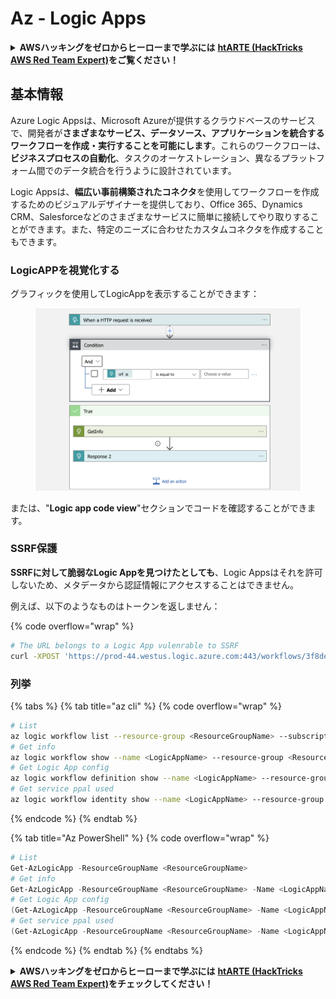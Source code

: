 # Az - Logic Apps

<details>

<summary><strong>AWSハッキングをゼロからヒーローまで学ぶには</strong> <a href="https://training.hacktricks.xyz/courses/arte"><strong>htARTE (HackTricks AWS Red Team Expert)</strong></a><strong>をご覧ください！</strong></summary>

HackTricksをサポートする他の方法:

* **HackTricksにあなたの会社を広告掲載したい場合**や**HackTricksをPDFでダウンロードしたい場合**は、[**サブスクリプションプラン**](https://github.com/sponsors/carlospolop)をチェックしてください。
* [**公式PEASS & HackTricksグッズ**](https://peass.creator-spring.com)を入手する
* [**The PEASS Family**](https://opensea.io/collection/the-peass-family)を発見し、独占的な[**NFTs**](https://opensea.io/collection/the-peass-family)のコレクションをご覧ください。
* 💬 [**Discordグループ**](https://discord.gg/hRep4RUj7f)や[**テレグラムグループ**](https://t.me/peass)に**参加する**か、**Twitter** 🐦 [**@carlospolopm**](https://twitter.com/carlospolopm)を**フォローしてください。**
* [**HackTricks**](https://github.com/carlospolop/hacktricks)と[**HackTricks Cloud**](https://github.com/carlospolop/hacktricks-cloud)のgithubリポジトリにPRを提出して、あなたのハッキングテクニックを共有してください。

</details>

## 基本情報

Azure Logic Appsは、Microsoft Azureが提供するクラウドベースのサービスで、開発者が**さまざまなサービス、データソース、アプリケーションを統合するワークフローを作成・実行することを可能にします**。これらのワークフローは、**ビジネスプロセスの自動化**、タスクのオーケストレーション、異なるプラットフォーム間でのデータ統合を行うように設計されています。

Logic Appsは、**幅広い事前構築されたコネクタ**を使用してワークフローを作成するためのビジュアルデザイナーを提供しており、Office 365、Dynamics CRM、Salesforceなどのさまざまなサービスに簡単に接続してやり取りすることができます。また、特定のニーズに合わせたカスタムコネクタを作成することもできます。

### LogicAPPを視覚化する

グラフィックを使用してLogicAppを表示することができます：

<figure><img src="../../../.gitbook/assets/image (93).png" alt=""><figcaption></figcaption></figure>

または、"**Logic app code view**"セクションでコードを確認することができます。

### SSRF保護

**SSRFに対して脆弱なLogic Appを見つけたとしても**、Logic Appsはそれを許可しないため、メタデータから認証情報にアクセスすることはできません。

例えば、以下のようなものはトークンを返しません：

{% code overflow="wrap" %}
```bash
# The URL belongs to a Logic App vulenrable to SSRF
curl -XPOST 'https://prod-44.westus.logic.azure.com:443/workflows/3f8de4be6e974abfadf0b42159966644/triggers/manual/paths/invoke?api-version=2016-10-01&sp=%2Ftriggers%2Fmanual%2Frun&sv=1.0&sig=_8_oqqsCXc0u2c7hNjtSZmT0uM4Xi3hktw6Uze0O34s' -d '{"url": "http://169.254.169.254/metadata/identity/oauth2/token?api-version=2018-02-01&resource=https://management.azure.com/"}' -H "Content-type: application/json" -v
```
### 列挙

{% tabs %}
{% tab title="az cli" %}
{% code overflow="wrap" %}
```bash
# List
az logic workflow list --resource-group <ResourceGroupName> --subscription <SubscriptionID> --output table
# Get info
az logic workflow show --name <LogicAppName> --resource-group <ResourceGroupName> --subscription <SubscriptionID>
# Get Logic App config
az logic workflow definition show --name <LogicAppName> --resource-group <ResourceGroupName> --subscription <SubscriptionID>
# Get service ppal used
az logic workflow identity show --name <LogicAppName> --resource-group <ResourceGroupName> --subscription <SubscriptionID>
```
{% endcode %}
{% endtab %}

{% tab title="Az PowerShell" %}
{% code overflow="wrap" %}
```powershell
# List
Get-AzLogicApp -ResourceGroupName <ResourceGroupName>
# Get info
Get-AzLogicApp -ResourceGroupName <ResourceGroupName> -Name <LogicAppName>
# Get Logic App config
(Get-AzLogicApp -ResourceGroupName <ResourceGroupName> -Name <LogicAppName>).Definition | ConvertTo-Json
# Get service ppal used
(Get-AzLogicApp -ResourceGroupName <ResourceGroupName> -Name <LogicAppName>).Identity
```
{% endcode %}
{% endtab %}
{% endtabs %}

<details>

<summary><strong>AWSハッキングをゼロからヒーローまで学ぶには</strong> <a href="https://training.hacktricks.xyz/courses/arte"><strong>htARTE (HackTricks AWS Red Team Expert)</strong></a><strong>をチェックしてください！</strong></summary>

HackTricksをサポートする他の方法:

* **HackTricksにあなたの会社を広告したい**、または**HackTricksをPDFでダウンロードしたい**場合は、[**サブスクリプションプラン**](https://github.com/sponsors/carlospolop)をチェックしてください！
* [**公式PEASS & HackTricksグッズ**](https://peass.creator-spring.com)を入手する
* [**The PEASS Family**](https://opensea.io/collection/the-peass-family)を発見する、私たちの独占的な[**NFTs**](https://opensea.io/collection/the-peass-family)のコレクション
* 💬 [**Discordグループ**](https://discord.gg/hRep4RUj7f)や[**telegramグループ**](https://t.me/peass)に**参加する**か、**Twitter** 🐦 [**@carlospolopm**](https://twitter.com/carlospolopm)で**フォローする**。
* **HackTricks**の[**GitHubリポジトリ**](https://github.com/carlospolop/hacktricks)や[**HackTricks Cloud**](https://github.com/carlospolop/hacktricks-cloud)にPRを提出して、あなたのハッキングのコツを**共有する**。

</details>
